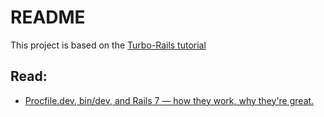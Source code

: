 # README

This project is based on the [Turbo-Rails tutorial](https://www.hotrails.dev/turbo-rails/turbo-rails-tutorial-introduction)

## Read: 

* [Procfile.dev, bin/dev, and Rails 7 — how they work, why they're great.](https://railsnotes.xyz/blog/procfile-bin-dev-rails7) 